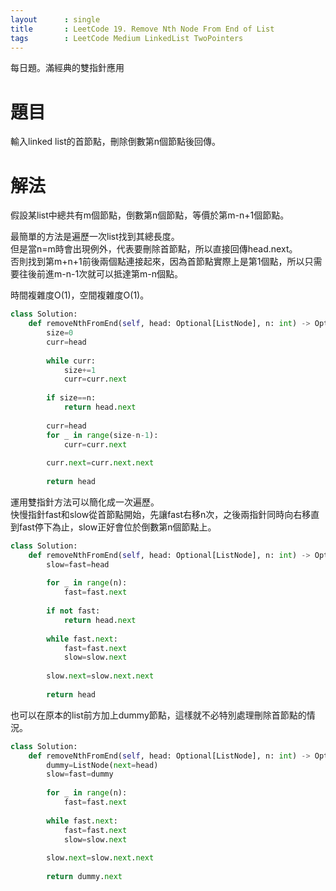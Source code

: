 ```yaml
--- 
layout      : single
title       : LeetCode 19. Remove Nth Node From End of List
tags        : LeetCode Medium LinkedList TwoPointers
---
```

每日題。滿經典的雙指針應用

# 題目
輸入linked list的首節點，刪除倒數第n個節點後回傳。  

# 解法
假設某list中總共有m個節點，倒數第n個節點，等價於第m-n+1個節點。  

最簡單的方法是遍歷一次list找到其總長度。  
但是當n=m時會出現例外，代表要刪除首節點，所以直接回傳head.next。  
否則找到第m+n+1前後兩個點連接起來，因為首節點實際上是第1個點，所以只需要往後前進m-n-1次就可以抵達第m-n個點。  

時間複雜度O(1)，空間複雜度O(1)。  

```python
class Solution:
    def removeNthFromEnd(self, head: Optional[ListNode], n: int) -> Optional[ListNode]:
        size=0
        curr=head
        
        while curr:
            size+=1
            curr=curr.next
        
        if size==n:
            return head.next
        
        curr=head
        for _ in range(size-n-1):
            curr=curr.next
        
        curr.next=curr.next.next
        
        return head
```

運用雙指針方法可以簡化成一次遍歷。  
快慢指針fast和slow從首節點開始，先讓fast右移n次，之後兩指針同時向右移直到fast停下為止，slow正好會位於倒數第n個節點上。  

```python
class Solution:
    def removeNthFromEnd(self, head: Optional[ListNode], n: int) -> Optional[ListNode]:
        slow=fast=head
        
        for _ in range(n):
            fast=fast.next
            
        if not fast:
            return head.next
            
        while fast.next:
            fast=fast.next
            slow=slow.next
            
        slow.next=slow.next.next
        
        return head
```

也可以在原本的list前方加上dummy節點，這樣就不必特別處理刪除首節點的情況。  

```python
class Solution:
    def removeNthFromEnd(self, head: Optional[ListNode], n: int) -> Optional[ListNode]:
        dummy=ListNode(next=head)
        slow=fast=dummy
        
        for _ in range(n):
            fast=fast.next
            
        while fast.next:
            fast=fast.next
            slow=slow.next
            
        slow.next=slow.next.next
        
        return dummy.next
```
